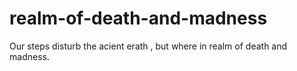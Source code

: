 # realm-of-death-and-madness
Our steps disturb the acient erath , but where in realm of death and madness.
